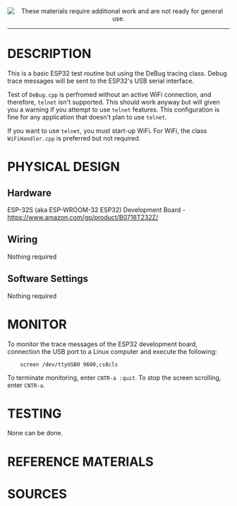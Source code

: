 <!--
Maintainer:   jeffskinnerbox@yahoo.com / www.jeffskinnerbox.me
Version:      0.0.1
-->


<div align="center">
<img src="http://www.foxbyrd.com/wp-content/uploads/2018/02/file-4.jpg" title="These materials require additional work and are not ready for general use." align="center">
</div>


---


# DESCRIPTION
This is a basic ESP32 test routine but using the DeBug tracing class.
Debug trace messages will be sent to the ESP32's USB serial interface.

Test of `DeBug.cpp` is perfromed without an active WiFi connection,
and therefore, `telnet` isn't supported.
This should work anyway but will given you a warning if you attempt to use `telnet` features.
This configuration is fine for any application that doesn't plan to use `telnet`.

If you want to use `telnet`, you must start-up WiFi.
For WiFi, the class `WiFiHandler.cpp` is preferred but not required.

# PHYSICAL DESIGN

## Hardware
ESP-32S (aka ESP-WROOM-32 ESP32) Development Board - https://www.amazon.com/gp/product/B0718T232Z/

## Wiring
Nothing required

## Software Settings
Nothing required

# MONITOR
To monitor the trace messages of the ESP32 development board,
connection the USB port to a Linux computer and execute the following:

        screen /dev/ttyUSB0 9600,cs8cls

To terminate monitoring, enter `CNTR-a :quit`.
To stop the screen scrolling, enter `CNTR-a`.

# TESTING
None can be done.

# REFERENCE MATERIALS

# SOURCES

